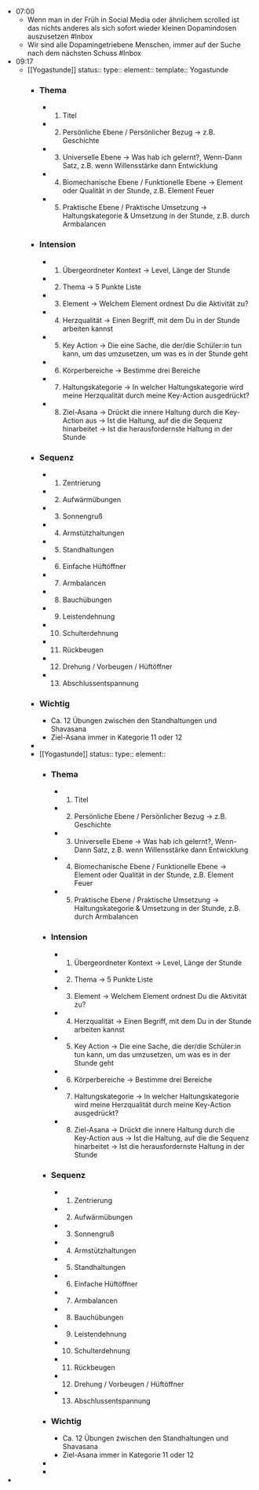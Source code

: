 - 07:00
	- Wenn man in der Früh in Social Media oder ähnlichem scrolled ist das nichts anderes als sich sofort wieder kleinen Dopamindosen auszusetzen #Inbox
	- Wir sind alle Dopamingetriebene Menschen, immer auf der Suche nach dem nächsten Schuss #Inbox
- 09:17
	- [[Yogastunde]]
	  status::
	  type::
	  element::
	  template:: Yogastunde
		- ### Thema
			- 1. Titel
			- 2. Persönliche Ebene / Persönlicher Bezug
			  → z.B. Geschichte
			- 3. Universelle Ebene
			  → Was hab ich gelernt?, Wenn-Dann Satz, z.B. wenn Willensstärke dann Entwicklung
			- 4. Biomechanische Ebene / Funktionelle Ebene
			  → Element oder Qualität in der Stunde, z.B. Element Feuer
			- 5. Praktische Ebene / Praktische Umsetzung
			  → Haltungskategorie & Umsetzung in der Stunde, z.B. durch Armbalancen
		- ### Intension
			- 1. Übergeordneter Kontext
			  → Level, Länge der Stunde
			- 2. Thema
			  → 5 Punkte Liste
			- 3. Element
			  → Welchem Element ordnest Du die Aktivität zu?
			- 4. Herzqualität
			  → Einen Begriff, mit dem Du in der Stunde arbeiten kannst
			- 5. Key Action
			  → Die eine Sache, die der/die Schüler:in tun kann, um das umzusetzen, um was es in der Stunde geht
			- 6. Körperbereiche
			  → Bestimme drei Bereiche
			- 7. Haltungskategorie
			  → In welcher Haltungskategorie wird meine Herzqualität durch meine Key-Action ausgedrückt?
			- 8. Ziel-Asana
			  → Drückt die innere Haltung durch die Key-Action aus
			  → Ist die Haltung, auf die die Sequenz hinarbeitet
			  → Ist die herausfordernste Haltung in der Stunde
		- ### Sequenz
			- 1. Zentrierung
			- 2. Aufwärmübungen
			- 3. Sonnengruß
			- 4. Armstützhaltungen
			- 5. Standhaltungen
			- 6. Einfache Hüftöffner
			- 7. Armbalancen
			- 8. Bauchübungen
			- 9. Leistendehnung
			- 10. Schulterdehnung
			- 11. Rückbeugen
			- 12. Drehung / Vorbeugen / Hüftöffner
			- 13. Abschlussentspannung
		- ### Wichtig
			- Ca. 12 Übungen zwischen den Standhaltungen und Shavasana
			- Ziel-Asana immer in Kategorie 11 oder 12
		-
		- [[Yogastunde]]
		  status::
		  type::
		  element::
			- ### Thema
				- 1. Titel
				- 2. Persönliche Ebene / Persönlicher Bezug
				  → z.B. Geschichte
				- 3. Universelle Ebene
				  → Was hab ich gelernt?, Wenn-Dann Satz, z.B. wenn Willensstärke dann Entwicklung
				- 4. Biomechanische Ebene / Funktionelle Ebene
				  → Element oder Qualität in der Stunde, z.B. Element Feuer
				- 5. Praktische Ebene / Praktische Umsetzung
				  → Haltungskategorie & Umsetzung in der Stunde, z.B. durch Armbalancen
			- ### Intension
				- 1. Übergeordneter Kontext
				  → Level, Länge der Stunde
				- 2. Thema
				  → 5 Punkte Liste
				- 3. Element
				  → Welchem Element ordnest Du die Aktivität zu?
				- 4. Herzqualität
				  → Einen Begriff, mit dem Du in der Stunde arbeiten kannst
				- 5. Key Action
				  → Die eine Sache, die der/die Schüler:in tun kann, um das umzusetzen, um was es in der Stunde geht
				- 6. Körperbereiche
				  → Bestimme drei Bereiche
				- 7. Haltungskategorie
				  → In welcher Haltungskategorie wird meine Herzqualität durch meine Key-Action ausgedrückt?
				- 8. Ziel-Asana
				  → Drückt die innere Haltung durch die Key-Action aus
				  → Ist die Haltung, auf die die Sequenz hinarbeitet
				  → Ist die herausfordernste Haltung in der Stunde
			- ### Sequenz
				- 1. Zentrierung
				- 2. Aufwärmübungen
				- 3. Sonnengruß
				- 4. Armstützhaltungen
				- 5. Standhaltungen
				- 6. Einfache Hüftöffner
				- 7. Armbalancen
				- 8. Bauchübungen
				- 9. Leistendehnung
				- 10. Schulterdehnung
				- 11. Rückbeugen
				- 12. Drehung / Vorbeugen / Hüftöffner
				- 13. Abschlussentspannung
			- ### Wichtig
				- Ca. 12 Übungen zwischen den Standhaltungen und Shavasana
				- Ziel-Asana immer in Kategorie 11 oder 12
			-
			-
-